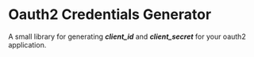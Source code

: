 # Oauth2 Credentials Generator
A small library for generating ***client_id*** and ***client_secret*** for your oauth2 application.
